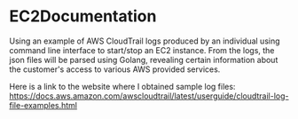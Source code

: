# EC2Documentation

Using an example of AWS CloudTrail logs produced by an individual using command line interface to start/stop an EC2 instance. From the logs, the json files will be parsed using Golang, revealing certain information about the customer's access to various AWS provided services. 


Here is a link to the website where I obtained sample log files:
https://docs.aws.amazon.com/awscloudtrail/latest/userguide/cloudtrail-log-file-examples.html
